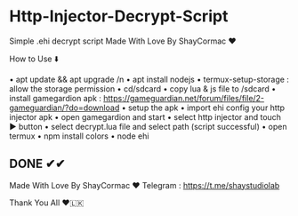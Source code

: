 # Http-Injector-Decrypt-Script
Simple .ehi decrypt script Made With Love By ShayCormac ❤️

How to Use ⬇️

• apt update && apt upgrade /n
• apt install nodejs
• termux-setup-storage : allow the storage permission
• cd/sdcard
• copy lua & js file to /sdcard
• install gamegardion apk : https://gameguardian.net/forum/files/file/2-gameguardian/?do=download
• setup the apk
• import ehi config your http injector apk
• open gamegardion and start
• select http injector and touch ▶️ button
• select decrypt.lua file and select path (script successful)
• open termux
• npm install colors
• node ehi

## DONE ✔✔


Made With Love By ShayCormac ❤️
Telegram : https://t.me/shaystudiolab

Thank You All ❤🇱🇰
